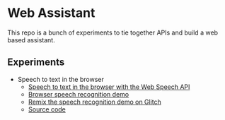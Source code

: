 # Web Assistant

This repo is a bunch of experiments to tie together APIs and build a web based assistant.

## Experiments

* Speech to text in the browser
  * [Speech to text in the browser with the Web Speech API](https://www.twilio.com/blog/speech-recognition-browser-web-speech-api)
  * [Browser speech recognition demo](https://browser-recognition.glitch.me/)
  * [Remix the speech recognition demo on Glitch](https://glitch.com/~browser-recognition)
  * [Source code](./speech-recognition)


